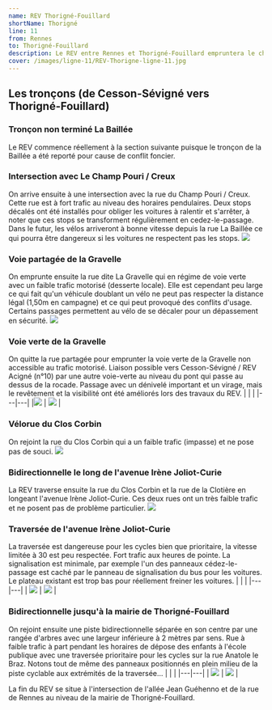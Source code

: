 ```yaml
---
name: REV Thorigné-Fouillard
shortName: Thorigné
line: 11
from: Rennes
to: Thorigné-Fouillard
description: Le REV entre Rennes et Thorigné-Fouillard empruntera le chemin agricole de La Baillée puis une voie verte au niveau de La Gravelle, une passerelle au dessus de la rocade avant d'atteindre Thorigné-Fouillard.
cover: /images/ligne-11/REV-Thorigne-ligne-11.jpg
---
```


## Les tronçons (de Cesson-Sévigné vers Thorigné-Fouillard)

### Tronçon non terminé La Baillée

Le REV commence réellement à la section suivante puisque le tronçon de la Baillée a été reporté pour cause de conflit foncier.

### Intersection avec Le Champ Pouri / Creux

On arrive ensuite à une intersection avec la rue du Champ Pouri / Creux.
Cette rue est à fort trafic au niveau des horaires pendulaires.
Deux stops décalés ont été installés pour obliger les voitures à ralentir et s'arrêter, à noter que ces stops se transforment régulièrement en cedez-le-passage.
Dans le futur, les vélos arriveront à bonne vitesse depuis la rue La Baillée ce qui pourra être dangereux si les voitures ne respectent pas les stops.
![](/images/ligne-11/REV-Thorigne-ligne-11-1.jpg)

### Voie partagée de la Gravelle

On emprunte ensuite la rue dite La Gravelle qui en régime de voie verte avec un faible trafic motorisé (desserte locale).
Elle est cependant peu large ce qui fait qu'un véhicule doublant un vélo ne peut pas respecter la distance légal (1,50m en campagne) et ce qui peut provoqué des conflits d'usage.
Certains passages permettent au vélo de se décaler pour un dépassement en sécurité.
![](/images/ligne-11/REV-Thorigne-ligne-11-2.jpg)

### Voie verte de la Gravelle

On quitte la rue partagée pour emprunter la voie verte de la Gravelle non accessible au trafic motorisé.
Liaison possible vers Cesson-Sévigné / REV Acigné (n°10) par une autre voie-verte au niveau du pont qui passe au dessus de la rocade.
Passage avec un dénivelé important et un virage, mais le revêtement et la visibilité ont été améliorés lors des travaux du REV.
| | |
|---|---|
|![](/images/ligne-11/REV-Thorigne-ligne-11-3.jpg) | ![](/images/ligne-11/REV-Thorigne-ligne-11-4.jpg) |

### Vélorue du Clos Corbin

On rejoint la rue du Clos Corbin qui a un faible trafic (impasse) et ne pose pas de souci.
![](/images/ligne-11/REV-Thorigne-ligne-11-5.jpg)

### Bidirectionnelle le long de l'avenue Irène Joliot-Curie

La REV traverse ensuite la rue du Clos Corbin et la rue de la Clotière en longeant l'avenue Irène Joliot-Curie.
Ces deux rues ont un très faible trafic et ne posent pas de problème particulier.
![](/images/ligne-11/REV-Thorigne-ligne-11-6.jpg)

### Traversée de l'avenue Irène Joliot-Curie

La traversée est dangereuse pour les cycles bien que prioritaire, la vitesse limitée à 30 est peu respectée.
Fort trafic aux heures de pointe.
La signalisation est minimale, par exemple l'un des panneaux cédez-le-passage est caché par le panneau de signalisation du bus pour les voitures.
Le plateau existant est trop bas pour réellement freiner les voitures.
| | |
|---|---|
| ![](/images/ligne-11/REV-Thorigne-ligne-11-7.jpg) | ![](/images/ligne-11/REV-Thorigne-ligne-11-8.jpg) |

### Bidirectionnelle jusqu'à la mairie de Thorigné-Fouillard

On rejoint ensuite une piste bidirectionnelle séparée en son centre par une rangée d'arbres avec une largeur inférieure à 2 mètres par sens.
Rue à faible trafic à part pendant les horaires de dépose des enfants à l'école publique avec une traversée prioritaire pour les cycles sur la rue Anatole le Braz. Notons tout de même des panneaux positionnés en plein milieu de la piste cyclable aux extrémités de la traversée...
| | |
|---|---|
| ![](/images/ligne-11/REV-Thorigne-ligne-11-9.jpg) | ![](/images/ligne-11/REV-Thorigne-ligne-11-10.jpg) |

La fin du REV se situe à l'intersection de l'allée Jean Guéhenno et de la rue de Rennes au niveau de la mairie de Thorigné-Fouillard.

